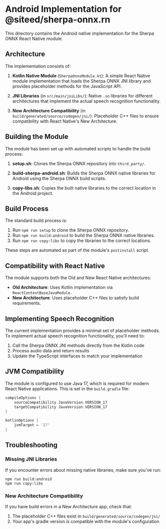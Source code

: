 # Android Implementation for @siteed/sherpa-onnx.rn

This directory contains the Android native implementation for the Sherpa ONNX React Native module.

## Architecture

The implementation consists of:

1. **Kotlin Native Module** (`SherpaOnnxModule.kt`): A simple React Native module implementation that loads the Sherpa ONNX JNI library and provides placeholder methods for the JavaScript API.

2. **JNI Libraries** (in `src/main/jniLibs/`): Native `.so` libraries for different architectures that implement the actual speech recognition functionality.

3. **New Architecture Compatibility** (in `build/generated/source/codegen/jni/`): Placeholder C++ files to ensure compatibility with React Native's New Architecture.

## Building the Module

The module has been set up with automated scripts to handle the build process:

1. **setup.sh**: Clones the Sherpa ONNX repository into `third_party/`.

2. **build-sherpa-android.sh**: Builds the Sherpa ONNX native libraries for Android using the Sherpa ONNX build scripts.

3. **copy-libs.sh**: Copies the built native libraries to the correct location in the Android project.

## Build Process

The standard build process is:

1. Run `npm run setup` to clone the Sherpa ONNX repository.
2. Run `npm run build:android` to build the Sherpa ONNX native libraries.
3. Run `npm run copy:libs` to copy the libraries to the correct locations.

These steps are automated as part of the module's `postinstall` script.

## Compatibility with React Native

The module supports both the Old and New React Native architectures:

- **Old Architecture**: Uses Kotlin implementation via `ReactContextBaseJavaModule`.
- **New Architecture**: Uses placeholder C++ files to satisfy build requirements.

## Implementing Speech Recognition

The current implementation provides a minimal set of placeholder methods. To implement actual speech recognition functionality, you'll need to:

1. Call the Sherpa ONNX JNI methods directly from the Kotlin code
2. Process audio data and return results
3. Update the TypeScript interfaces to match your implementation

## JVM Compatibility

The module is configured to use Java 17, which is required for modern React Native applications. This is set in the `build.gradle` file:

```gradle
compileOptions {
    sourceCompatibility JavaVersion.VERSION_17
    targetCompatibility JavaVersion.VERSION_17
}

kotlinOptions {
    jvmTarget = '17'
}
```

## Troubleshooting

### Missing JNI Libraries
If you encounter errors about missing native libraries, make sure you've run:
```
npm run build:android
npm run copy:libs
```

### New Architecture Compatibility
If you have build errors in a New Architecture app, check that:
1. The placeholder C++ files exist in `build/generated/source/codegen/jni/`
2. Your app's gradle version is compatible with the module's configuration 